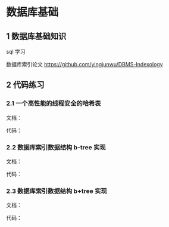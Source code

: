 # 数据库基础

## 1 数据库基础知识

sql 学习

数据库索引论文 https://github.com/yingjunwu/DBMS-Indexology

## 2 代码练习

### 2.1 一个高性能的线程安全的哈希表

文档：

代码：

### 2.2 数据库索引数据结构 b-tree 实现

文档：

代码：

### 2.3 数据库索引数据结构 b+tree 实现

文档：

代码：

